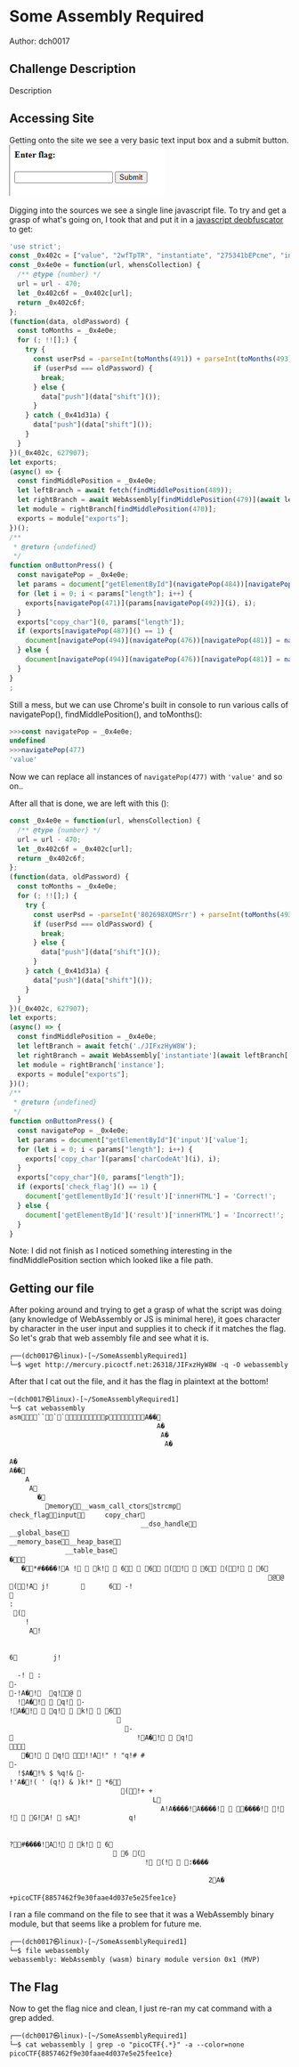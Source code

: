 # Some Assembly Required
Author: dch0017

## Challenge Description
Description

## Accessing Site
Getting onto the site we see a very basic text input box and a submit button. </br>
![website](./website.png)
</br>

Digging into the sources we see a single line javascript file. To try and get a grasp of what's going on, I took that and put it in a [javascript deobfuscator](jsnice.org) to get:
```js
'use strict';
const _0x402c = ["value", "2wfTpTR", "instantiate", "275341bEPcme", "innerHTML", "1195047NznhZg", "1qfevql", "input", "1699808QuoWhA", "Correct!", "check_flag", "Incorrect!", "./JIFxzHyW8W", "23SMpAuA", "802698XOMSrr", "charCodeAt", "474547vVoGDO", "getElementById", "instance", "copy_char", "43591XxcWUl", "504454llVtzW", "arrayBuffer", "2NIQmVj", "result"];
const _0x4e0e = function(url, whensCollection) {
  /** @type {number} */
  url = url - 470;
  let _0x402c6f = _0x402c[url];
  return _0x402c6f;
};
(function(data, oldPassword) {
  const toMonths = _0x4e0e;
  for (; !![];) {
    try {
      const userPsd = -parseInt(toMonths(491)) + parseInt(toMonths(493)) + -parseInt(toMonths(475)) * -parseInt(toMonths(473)) + -parseInt(toMonths(482)) * -parseInt(toMonths(483)) + -parseInt(toMonths(478)) * parseInt(toMonths(480)) + parseInt(toMonths(472)) * parseInt(toMonths(490)) + -parseInt(toMonths(485));
      if (userPsd === oldPassword) {
        break;
      } else {
        data["push"](data["shift"]());
      }
    } catch (_0x41d31a) {
      data["push"](data["shift"]());
    }
  }
})(_0x402c, 627907);
let exports;
(async() => {
  const findMiddlePosition = _0x4e0e;
  let leftBranch = await fetch(findMiddlePosition(489));
  let rightBranch = await WebAssembly[findMiddlePosition(479)](await leftBranch[findMiddlePosition(474)]());
  let module = rightBranch[findMiddlePosition(470)];
  exports = module["exports"];
})();
/**
 * @return {undefined}
 */
function onButtonPress() {
  const navigatePop = _0x4e0e;
  let params = document["getElementById"](navigatePop(484))[navigatePop(477)];
  for (let i = 0; i < params["length"]; i++) {
    exports[navigatePop(471)](params[navigatePop(492)](i), i);
  }
  exports["copy_char"](0, params["length"]);
  if (exports[navigatePop(487)]() == 1) {
    document[navigatePop(494)](navigatePop(476))[navigatePop(481)] = navigatePop(486);
  } else {
    document[navigatePop(494)](navigatePop(476))[navigatePop(481)] = navigatePop(488);
  }
}
;
```

Still a mess, but we can use Chrome's built in console to run various calls of  navigatePop(), findMiddlePosition(), and toMonths():

```js
>>>const navigatePop = _0x4e0e;
undefined
>>>navigatePop(477)
'value'
```
Now we can replace all instances of `navigatePop(477)` with `'value'` and so on..

After all that is done, we are left with this ():
```js
const _0x4e0e = function(url, whensCollection) {
  /** @type {number} */
  url = url - 470;
  let _0x402c6f = _0x402c[url];
  return _0x402c6f;
};
(function(data, oldPassword) {
  const toMonths = _0x4e0e;
  for (; !![];) {
    try {
      const userPsd = -parseInt('802698XOMSrr') + parseInt(toMonths(493)) + -parseInt(toMonths(475)) * -parseInt(toMonths(473)) + -parseInt(toMonths(482)) * -parseInt(toMonths(483)) + -parseInt(toMonths(478)) * parseInt(toMonths(480)) + parseInt(toMonths(472)) * parseInt(toMonths(490)) + -parseInt(toMonths(485));
      if (userPsd === oldPassword) {
        break;
      } else {
        data["push"](data["shift"]());
      }
    } catch (_0x41d31a) {
      data["push"](data["shift"]());
    }
  }
})(_0x402c, 627907);
let exports;
(async() => {
  const findMiddlePosition = _0x4e0e;
  let leftBranch = await fetch('./JIFxzHyW8W');
  let rightBranch = await WebAssembly['instantiate'](await leftBranch['arrayBuffer']());
  let module = rightBranch['instance'];
  exports = module["exports"];
})();
/**
 * @return {undefined}
 */
function onButtonPress() {
  const navigatePop = _0x4e0e;
  let params = document["getElementById"]('input')['value'];
  for (let i = 0; i < params["length"]; i++) {
    exports['copy_char'](params['charCodeAt'](i), i);
  }
  exports["copy_char"](0, params["length"]);
  if (exports['check_flag']() == 1) {
    document['getElementById']('result')['innerHTML'] = 'Correct!';
  } else {
    document['getElementById']('result')['innerHTML'] = 'Incorrect!';
  }
}

```
Note: I did not finish as I noticed something interesting in the findMiddlePosition section which looked like a file path.

## Getting our file
 After poking around and trying to get a grasp of what the script was doing (any knowledge of WebAssembly or JS is minimal here), it goes character by character in the user input and supplies it to check if it matches the flag. So let's grab that web assembly file and see what it is.

 ```console
┌──(dch0017㉿linux)-[~/SomeAssemblyRequired1]
└─$ wget http://mercury.picoctf.net:26318/JIFxzHyW8W -q -O webassembly
 ```

 After that I cat out the file, and it has the flag in plaintext at the bottom!

 ```console
─(dch0017㉿linux)-[~/SomeAssemblyRequired1]
└─$ cat webassembly
asm````pA��
                                      A�
                                       A�
                                        A�

A�
 A��
     A
      A
        �
          memory__wasm_call_ctorsstrcmp
check_flaginput     copy_char
                                  __dso_handle
__global_base
__memory_base__heap_base
               __table_base
�
    �*#����!A !  k!  6  6 (!  6 (!  6
                                                                  @@ (!A j!              6 -!
 
:
  (
     !
      A!


6         j!

   -!  :
 -
 -!A�!  q!@ 
   !A�!  q! -
!A�!  q!  k!  6
                            
                              -
                               !A�!  q!

    �!  q! !!A!" ! "q!# #
 -
   !$A�!% $ %q!& -
!'A�!( ' (q!) & )k!*  *6
                             (!+ +
                                     L
                                       A!A����!A����!  ����! ! !  G!A!  sA!            q!


?#����!A!  k!  6
                            6 (
                                   ! (!  :����

                                                   2A�
                                                      +picoCTF{8857462f9e30faae4d037e5e25fee1ce}
 ```

 I ran a file command on the file to see that it was a WebAssembly binary module, but that seems like a problem for future me.
 ```console
┌──(dch0017㉿linux)-[~/SomeAssemblyRequired1]
└─$ file webassembly
webassembly: WebAssembly (wasm) binary module version 0x1 (MVP)
 ```

 ## The Flag
 Now to get the flag nice and clean, I just re-ran my cat command with a grep added.
 ```console
┌──(dch0017㉿linux)-[~/SomeAssemblyRequired1]
└─$ cat webassembly | grep -o "picoCTF{.*}" -a --color=none
picoCTF{8857462f9e30faae4d037e5e25fee1ce}
 ```